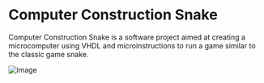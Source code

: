 # Computer Construction Snake

Computer Construction Snake is a software project aimed at creating a microcomputer using VHDL and microinstructions to run a game similar to the classic game snake.

![image](https://github.com/chrnas/computer-construction-snake/assets/116513364/10039939-04fd-41cb-92ae-4578028c64cc)
